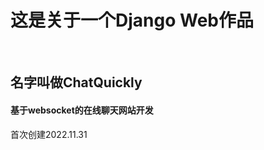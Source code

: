 <h1>这是关于一个Django Web作品</h1>
<br>
<h2>名字叫做ChatQuickly</h2>
<h4>基于websocket的在线聊天网站开发</h4>
<p>首次创建2022.11.31</p>
